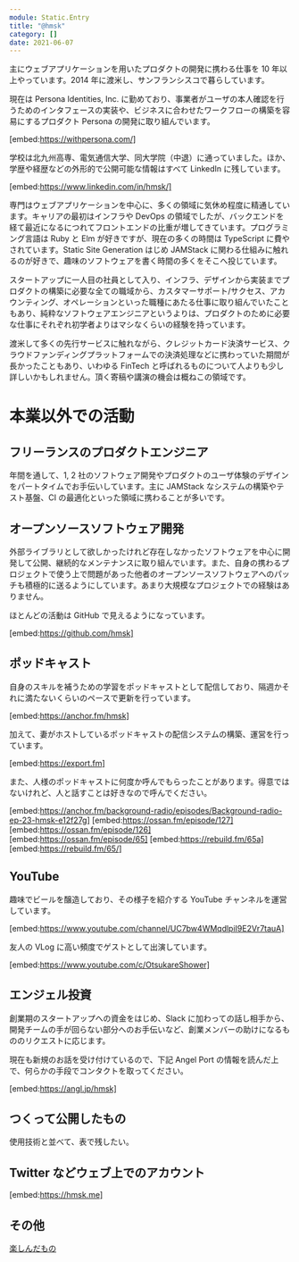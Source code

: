 ```yaml
---
module: Static.Entry
title: "@hmsk"
category: []
date: 2021-06-07
---
```


主にウェブアプリケーションを用いたプロダクトの開発に携わる仕事を 10 年以上やっています。2014 年に渡米し、サンフランシスコで暮らしています。

現在は Persona Identities, Inc. に勤めており、事業者がユーザの本人確認を行うためのインタフェースの実装や、ビジネスに合わせたワークフローの構築を容易にするプロダクト Persona の開発に取り組んでいます。

[embed:https://withpersona.com/]

学校は北九州高専、電気通信大学、同大学院（中退）に通っていました。ほか、学歴や経歴などの外形的で公開可能な情報はすべて LinkedIn に残しています。

[embed:https://www.linkedin.com/in/hmsk/]

専門はウェブアプリケーションを中心に、多くの領域に気休め程度に精通しています。キャリアの最初はインフラや DevOps の領域でしたが、バックエンドを経て最近になるにつれてフロントエンドの比重が増してきています。プログラミング言語は Ruby と Elm が好きですが、現在の多くの時間は TypeScript に費やされています。Static Site Generation はじめ JAMStack に関わる仕組みに触れるのが好きで、趣味のソフトウェアを書く時間の多くをそこへ投じています。

スタートアップに一人目の社員として入り、インフラ、デザインから実装までプロダクトの構築に必要な全ての職域から、カスタマーサポート/サクセス、アカウンティング、オペレーションといった職種にあたる仕事に取り組んでいたこともあり、純粋なソフトウェアエンジニアというよりは、プロダクトのために必要な仕事にそれぞれ初学者よりはマシなくらいの経験を持っています。

渡米して多くの先行サービスに触れながら、クレジットカード決済サービス、クラウドファンディングプラットフォームでの決済処理などに携わっていた期間が長かったこともあり、いわゆる FinTech と呼ばれるものについて人よりも少し詳しいかもしれません。頂く寄稿や講演の機会は概ねこの領域です。

# 本業以外での活動

## フリーランスのプロダクトエンジニア

年間を通して、1, 2 社のソフトウェア開発やプロダクトのユーザ体験のデザインをパートタイムでお手伝いしています。主に JAMStack なシステムの構築やテスト基盤、CI の最適化といった領域に携わることが多いです。

## オープンソースソフトウェア開発

外部ライブラリとして欲しかったけれど存在しなかったソフトウェアを中心に開発して公開、継続的なメンテナンスに取り組んでいます。また、自身の携わるプロジェクトで使う上で問題があった他者のオープンソースソフトウェアへのパッチも積極的に送るようにしています。あまり大規模なプロジェクトでの経験はありません。

ほとんどの活動は GitHub で見えるようになっています。

[embed:https://github.com/hmsk]

## ポッドキャスト

自身のスキルを補うための学習をポッドキャストとして配信しており、隔週かそれに満たないくらいのペースで更新を行っています。

[embed:https://anchor.fm/hmsk]

加えて、妻がホストしているポッドキャストの配信システムの構築、運営を行っています。

[embed:https://export.fm]

また、人様のポッドキャストに何度か呼んでもらったことがあります。得意ではないけれど、人と話すことは好きなので呼んでください。

[embed:https://anchor.fm/background-radio/episodes/Background-radio-ep-23-hmsk-e12f27g]
[embed:https://ossan.fm/episode/127]
[embed:https://ossan.fm/episode/126]
[embed:https://ossan.fm/episode/65]
[embed:https://rebuild.fm/65a]
[embed:https://rebuild.fm/65/]

## YouTube

趣味でビールを醸造しており、その様子を紹介する YouTube チャンネルを運営しています。

[embed:https://www.youtube.com/channel/UC7bw4WMqdlpiI9E2Vr7tauA]

友人の VLog に高い頻度でゲストとして出演しています。

[embed:https://www.youtube.com/c/OtsukareShower]

## エンジェル投資

創業期のスタートアップへの資金をはじめ、Slack に加わっての話し相手から、開発チームの手が回らない部分へのお手伝いなど、創業メンバーの助けになるもののリクエストに応じます。

現在も新規のお話を受け付けているので、下記 Angel Port の情報を読んだ上で、何らかの手段でコンタクトを取ってください。

[embed:https://angl.jp/hmsk]

## つくって公開したもの

使用技術と並べて、表で残したい。

## Twitter などウェブ上でのアカウント

[embed:https://hmsk.me]

## その他

[楽しんだもの](/records/entertainment)
